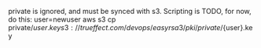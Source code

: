 private is ignored, and must be synced with s3. Scripting is TODO,
for now, do this:
user=newuser
aws s3 cp private/${user}.key s3://trueffect.com/devops/easyrsa3/pki/private/${user}.key
